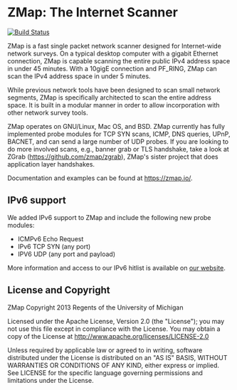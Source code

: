 ZMap: The Internet Scanner
==========================

[![Build Status](https://travis-ci.org/zmap/zmap.svg?branch=travis-configuration)](https://travis-ci.org/zmap/zmap)

ZMap is a fast single packet network scanner designed for Internet-wide network
surveys. On a typical desktop computer with a gigabit Ethernet connection, ZMap
is capable scanning the entire public IPv4 address space in under 45 minutes.
With a 10gigE connection and PF_RING, ZMap can scan the IPv4 address space in
under 5 minutes.

While previous network tools have been designed to scan small network segments,
ZMap is specifically architected to scan the entire address space. It is built
in a modular manner in order to allow incorporation with other network survey
tools. 

ZMap operates on GNU/Linux, Mac OS, and BSD. ZMap currently has fully
implemented probe modules for TCP SYN scans, ICMP, DNS queries, UPnP, BACNET, 
and can send a large number of UDP probes. If you are looking to do more
involved scans, e.g., banner grab or TLS handshake, take a look at ZGrab
(https://github.com/zmap/zgrab), ZMap's sister project that does application
layer handshakes.

Documentation and examples can be found at https://zmap.io/.

IPv6 support
------------

We added IPv6 support to ZMap and include the following new probe modules:

* ICMPv6 Echo Request
* IPv6 TCP SYN (any port)
* IPV6 UDP (any port and payload)

More information and access to our IPv6 hitlist is available on [our website](https://net.in.tum.de/pub/ipv6-hitlist/).

License and Copyright
---------------------

ZMap Copyright 2013 Regents of the University of Michigan 

Licensed under the Apache License, Version 2.0 (the "License"); you may not use
this file except in compliance with the License. You may obtain a copy of the
License at http://www.apache.org/licenses/LICENSE-2.0

Unless required by applicable law or agreed to in writing, software distributed
under the License is distributed on an "AS IS" BASIS, WITHOUT WARRANTIES OR
CONDITIONS OF ANY KIND, either express or implied. See LICENSE for the specific
language governing permissions and limitations under the License.


